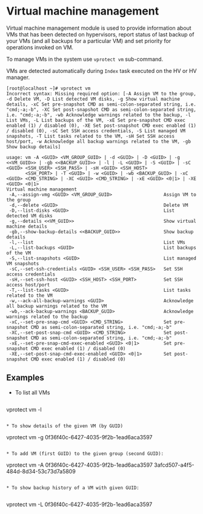 # Virtual machine management

Virtual machine management module is used to provide information about VMs that has been detected on hypervisors, report status of last backup of your VMs (and all backups for a particular VM) and set priority for operations invoked on VM.

To manage VMs in the system use `vprotect vm` sub-command. 

VMs are detected automatically during `Index` task executed on the HV or HV manager.

```
[root@localhost ~]# vprotect vm 
Incorrect syntax: Missing required option: [-A Assign VM to the group, -d Delete VM, -D List detected VM disks, -g Show virtual machine details, -xC Set pre-snapshot CMD as semi-colon-separated string, i.e. "cmd;-a;-b", -XC Set post-snapshot CMD as semi-colon-separated string, i.e. "cmd;-a;-b", -wb Acknowledge warnings related to the backup, -l List VMs, -L List backups of the VM, -xE Set pre-snapshot CMD exec enabled (1) / disabled (0), -XE Set post-snapshot CMD exec enabled (1) / disabled (0), -sC Set SSH access credentials, -S List managed VM snapshots, -T List tasks related to the VM, -sH Set SSH access host/port, -w Acknowledge all backup warnings related to the VM, -gb Show backup details]

usage: vm -A <GUID> <VM_GROUP_GUID> | -d <GUID> | -D <GUID> | -g <<VM_GUID>> | -gb <<BACKUP_GUID>> | -l | -L <GUID> | -S <GUID> | -sC <GUID> <SSH_USER> <SSH_PASS> | -sH <GUID> <SSH_HOST>
       <SSH_PORT> | -T <GUID> | -w <GUID> | -wb <BACKUP_GUID> | -xC <GUID> <CMD_STRING> | -XC <GUID> <CMD_STRING> | -xE <GUID> <0|1> | -XE <GUID> <0|1>
Virtual machine management
 -A,--assign-vmg <GUID> <VM_GROUP_GUID>                   Assign VM to the group
 -d,--delete <GUID>                                       Delete VM
 -D,--list-disks <GUID>                                   List detected VM disks
 -g,--details <<VM_GUID>>                                 Show virtual machine details
 -gb,--show-backup-details <<BACKUP_GUID>>                Show backup details
 -l,--list                                                List VMs
 -L,--list-backups <GUID>                                 List backups of the VM
 -S,--list-snapshots <GUID>                               List managed VM snapshots
 -sC,--set-ssh-credentials <GUID> <SSH_USER> <SSH_PASS>   Set SSH access credentials
 -sH,--set-ssh-host <GUID> <SSH_HOST> <SSH_PORT>          Set SSH access host/port
 -T,--list-tasks <GUID>                                   List tasks related to the VM
 -w,--ack-all-backup-warnings <GUID>                      Acknowledge all backup warnings related to the VM
 -wb,--ack-backup-warnings <BACKUP_GUID>                  Acknowledge warnings related to the backup
 -xC,--set-pre-snap-cmd <GUID> <CMD_STRING>               Set pre-snapshot CMD as semi-colon-separated string, i.e. "cmd;-a;-b"
 -XC,--set-post-snap-cmd <GUID> <CMD_STRING>              Set post-snapshot CMD as semi-colon-separated string, i.e. "cmd;-a;-b"
 -xE,--set-pre-snap-cmd-exec-enabled <GUID> <0|1>         Set pre-snapshot CMD exec enabled (1) / disabled (0)
 -XE,--set-post-snap-cmd-exec-enabled <GUID> <0|1>        Set post-snapshot CMD exec enabled (1) / disabled (0)
```	

## Examples
* To list all VMs

  ```
vprotect vm -l
  ```
	
* To show details of the given VM (by GUID)

  ```
vprotect vm -g 0f36f40c-6427-4035-9f2b-1ead6aca3597
  ```
	
* To add VM (first GUID) to the given group (second GUID):

  ```
vprotect vm -A 0f36f40c-6427-4035-9f2b-1ead6aca3597 3afcd507-a4f5-484d-8d34-53c73d7a5809 
  ```
	
* To show backup history of a VM with given GUID:
	
  ```
vprotect vm -L 0f36f40c-6427-4035-9f2b-1ead6aca3597
  ```
